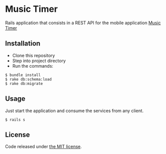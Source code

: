 # Music Timer

Rails application that consists in a REST API for the mobile application
[Music Timer](https://github.com/kopz9999/music-timer-app)

## Installation

- Clone this repository
- Step into project directory
- Run the commands:
```
$ bundle install
$ rake db:schema:load
$ rake db:migrate
```

## Usage

Just start the application and consume the services from any client.
```
$ rails s
```

## License

Code released under [the MIT license](LICENSE.txt).
